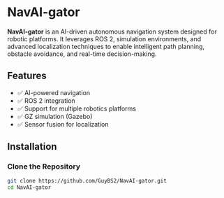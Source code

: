 # NavAI-gator

**NavAI-gator** is an AI-driven autonomous navigation system designed for robotic platforms. It leverages ROS 2, simulation environments, and advanced localization techniques to enable intelligent path planning, obstacle avoidance, and real-time decision-making.

## Features
- ✅ AI-powered navigation
- ✅ ROS 2 integration
- ✅ Support for multiple robotics platforms
- ✅ GZ simulation (Gazebo)
- ✅ Sensor fusion for localization

## Installation
### **Clone the Repository**
```bash
git clone https://github.com/GuyBS2/NavAI-gator.git
cd NavAI-gator
